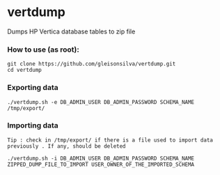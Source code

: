 # vertdump
Dumps HP Vertica database tables to zip file


### How to use (as root):

```
git clone https://github.com/gleisonsilva/vertdump.git
cd vertdump
```

### Exporting data
```
./vertdump.sh -e DB_ADMIN_USER DB_ADMIN_PASSWORD SCHEMA_NAME /tmp/export/
```
    
### Importing data
```
Tip : check in /tmp/export/ if there is a file used to import data previously . If any, should be deleted

./vertdump.sh -i DB_ADMIN_USER DB_ADMIN_PASSWORD SCHEMA_NAME ZIPPED_DUMP_FILE_TO_IMPORT USER_OWNER_OF_THE_IMPORTED_SCHEMA
```